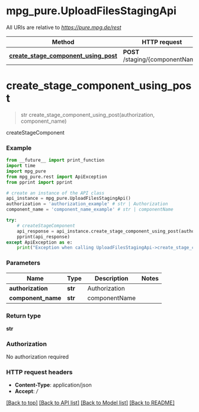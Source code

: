 # mpg_pure.UploadFilesStagingApi

All URIs are relative to *https://pure.mpg.de/rest*

Method | HTTP request | Description
------------- | ------------- | -------------
[**create_stage_component_using_post**](UploadFilesStagingApi.md#create_stage_component_using_post) | **POST** /staging/{componentName} | createStageComponent


# **create_stage_component_using_post**
> str create_stage_component_using_post(authorization, component_name)

createStageComponent

### Example
```python
from __future__ import print_function
import time
import mpg_pure
from mpg_pure.rest import ApiException
from pprint import pprint

# create an instance of the API class
api_instance = mpg_pure.UploadFilesStagingApi()
authorization = 'authorization_example' # str | Authorization
component_name = 'component_name_example' # str | componentName

try:
    # createStageComponent
    api_response = api_instance.create_stage_component_using_post(authorization, component_name)
    pprint(api_response)
except ApiException as e:
    print("Exception when calling UploadFilesStagingApi->create_stage_component_using_post: %s\n" % e)
```

### Parameters

Name | Type | Description  | Notes
------------- | ------------- | ------------- | -------------
 **authorization** | **str**| Authorization | 
 **component_name** | **str**| componentName | 

### Return type

**str**

### Authorization

No authorization required

### HTTP request headers

 - **Content-Type**: application/json
 - **Accept**: */*

[[Back to top]](#) [[Back to API list]](../README.md#documentation-for-api-endpoints) [[Back to Model list]](../README.md#documentation-for-models) [[Back to README]](../README.md)

